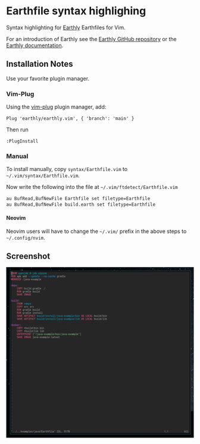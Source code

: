 # Earthfile syntax highlighing

Syntax highlighting for [Earthly](https://earthly.dev) Earthfiles for Vim.

For an introduction of Earthly see the [Earthly GitHub repository](https://github.com/earthly/earthly) or the [Earthly documentation](https://docs.earthly.dev).

## Installation Notes

Use your favorite plugin manager.

### Vim-Plug

Using the [vim-plug](https://github.com/junegunn/vim-plug) plugin manager, add:

    Plug 'earthly/earthly.vim', { 'branch': 'main' }

Then run

    :PlugInstall

### Manual

To install manually, copy `syntax/Earthfile.vim` to `~/.vim/syntax/Earthfile.vim`.

Now write the following into the file at `~/.vim/ftdetect/Earthfile.vim`

```vim
au BufRead,BufNewFile Earthfile set filetype=Earthfile
au BufRead,BufNewFile build.earth set filetype=Earthfile
```

#### Neovim

Neovim users will have to change the `~/.vim/` prefix in the above steps to `~/.config/nvim`.

## Screenshot

![Java example Earthfile in Vim](Screenshot.png)
